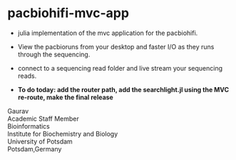 # pacbiohifi-mvc-app

- julia implementation of the mvc application for the pacbiohifi. 
- View the pacbioruns from your desktop and faster I/O as they runs through the sequencing.
- connect to a sequencing read folder and live stream your sequencing reads.

- **To do today: add the router path, add the searchlight.jl using the MVC re-route, make the final release**

Gaurav \
Academic Staff Member \
Bioinformatics \
Institute for Biochemistry and Biology \
University of Potsdam \
Potsdam,Germany
